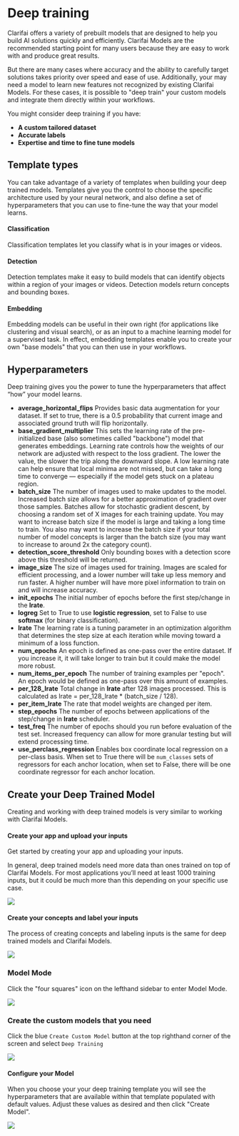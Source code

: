 # Deep training

Clarifai offers a variety of prebuilt models that are designed to help you build AI solutions quickly and efficiently. Clarifai Models are the recommended starting point for many users because they are easy to work with and produce great results.

But there are many cases where accuracy and the ability to carefully target solutions takes priority over speed and ease of use. Additionally, your may need a model to learn new features not recognized by existing Clarifai Models. For these cases, it is possible to "deep train" your custom models and integrate them directly within your workflows.

You might consider deep training if you have:
* **A custom tailored dataset**
* **Accurate labels**
* **Expertise and time to fine tune models**


## Template types

You can take advantage of a variety of templates when building your deep trained models. Templates give you the control to choose the specific architecture used by your neural network, and also define a set of hyperparameters that you can use to fine-tune the way that your model learns.

#### Classification

Classification templates let you classify what is in your images or videos.

#### Detection

Detection templates make it easy to build models that can identify objects within a region of your images or videos. Detection models return concepts and bounding boxes.

#### Embedding

Embedding models can be useful in their own right (for applications like clustering and visual search), or as an input to a machine learning model for a supervised task. In effect, embedding templates enable you to create your own "base models" that you can then use in  your workflows.


## Hyperparameters

Deep training gives you the power to tune the hyperparameters that affect “how” your model learns.

* **average_horizontal_flips** Provides basic data augmentation for your dataset. If set to true, there is a 0.5 probability that current image and associated ground truth will flip horizontally.
* **base_gradient_multiplier** This sets the learning rate of the pre-initialized base (also sometimes called "backbone") model that generates embeddings. Learning rate controls how the weights of our network are adjusted with respect to the loss gradient. The lower the value, the slower the trip along the downward slope. A low learning rate can help ensure that local minima are not missed, but can take a long time to converge — especially if the model gets stuck on a plateau region.
* **batch_size** The number of images used to make updates to the model. Increased batch size allows for a better approximation of gradient over those samples. Batches allow for stochastic gradient descent, by choosing a random set of X images for each training update. You may want to increase batch size if the model is large and taking a long time to train. You also may want to increase the batch size if your total number of model concepts is larger than the batch size (you may want to increase to around 2x the category count).
* **detection_score_threshold** Only bounding boxes with a detection score above this threshold will be returned.
* **image_size** The size of images used for training. Images are scaled for efficient processing, and a lower number will take up less memory and run faster. A higher number will have more pixel information to train on and will increase accuracy.
* **init_epochs** The initial number of epochs before the first step/change in the **lrate**.
* **logreg** Set to True to use **logistic regression**, set to False to use **softmax** (for binary classification).
* **lrate** The learning rate is a tuning parameter in an optimization algorithm that determines the step size at each iteration while moving toward a minimum of a loss function.
* **num_epochs** An epoch is defined as one-pass over the entire dataset. If you increase it, it will take longer to train but it could make the model more robust.
* **num_items_per_epoch** The number of training examples per "epoch". An epoch would be defined as one-pass over this amount of examples.
* **per_128_lrate** Total change in **lrate** after 128 images processed. This is calculated as lrate = per_128_lrate * (batch_size / 128).
* **per_item_lrate** The rate that model weights are changed per item.
* **step_epochs** The number of epochs between applications of the step/change in **lrate** scheduler.
* **test_freq** The number of epochs should you run before evaluation of the test set. Increased frequency can allow for more granular testing but will extend processing time.
* **use_perclass_regression** Enables box coordinate local regression on a per-class basis. When set to True there will be `num_classes` sets of regressors for each anchor location, when set to False, there will be one coordinate regressor for each anchor location.


## Create your Deep Trained Model

Creating and working with deep trained models is very similar to working with Clarifai Models.

#### Create your app and upload your inputs

Get started by creating your app and uploading your inputs.

In general, deep trained models need more data than ones trained on top of Clarifai Models. For most applications you’ll need at least 1000 training inputs, but it could be much more than this depending on your specific use case.

![](../../images/create_dt_app.jpg)

#### Create your concepts and label your inputs

The process of creating concepts and labeling inputs is the same for deep trained models and Clarifai Models.

![](../../images/label_inputs_dt.jpg)

### Model Mode

Click the "four squares" icon on the lefthand sidebar to enter Model Mode.

![](../../images/model_mode.jpg)

### Create the custom models that you need

Click the blue `Create Custom Model` button at the top righthand corner of the screen and select `Deep Training`

![](../../images/create_custom_model.jpg)

#### Configure your Model

When you choose your your deep training template you will see the hyperparameters that are available within that template populated with default values. Adjust these values as desired and then click "Create Model".

![](../../images/create_dt_model.jpg)
